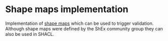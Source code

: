 # Shape maps implementation

Implementation of [shape maps](http://shex.io/shape-map/) which can be used to trigger validation. Although shape maps were defined by the ShEx community group they can also be used in SHACL.